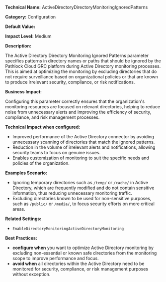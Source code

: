 **Technical Name:** ActiveDirectoryDirectoryMonitoringIgnoredPatterns

**Category:** Configuration

**Default Value:**

**Impact Level:** Medium

**Description:**

The Active Directory Directory Monitoring Ignored Patterns parameter specifies patterns in directory names or paths that should be ignored by the Pathlock Cloud GRC platform during Active Directory monitoring processes. This is aimed at optimizing the monitoring by excluding directories that do not require surveillance based on organizational policies or that are known to produce irrelevant security, compliance, or risk notifications.

**Business Impact:**

Configuring this parameter correctly ensures that the organization's monitoring resources are focused on relevant directories, helping to reduce noise from unnecessary alerts and improving the efficiency of security, compliance, and risk management processes.

**Technical Impact when configured:**

- Improved performance of the Active Directory connector by avoiding unnecessary scanning of directories that match the ignored patterns.
- Reduction in the volume of irrelevant alerts and notifications, allowing security teams to focus on genuine issues.
- Enables customization of monitoring to suit the specific needs and policies of the organization.

**Examples Scenario:**

- Ignoring temporary directories such as `/temp/` or `/cache/` in Active Directory, which are frequently modified and do not contain sensitive information, thus reducing unnecessary monitoring traffic.
- Excluding directories known to be used for non-sensitive purposes, such as `/public/` or `/media/`, to focus security efforts on more critical areas.

**Related Settings:**

- `EnableDirectoryMonitoringActiveDirectoryMonitoring`

**Best Practices:** 

- **configure when** you want to optimize Active Directory monitoring by excluding non-essential or known safe directories from the monitoring scope to improve performance and focus.
- **avoid when** all directories within the Active Directory need to be monitored for security, compliance, or risk management purposes without exception.